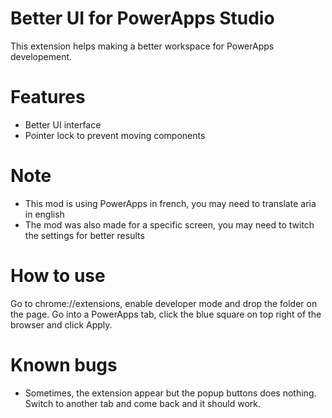 # Better UI for PowerApps Studio

This extension helps making a better workspace for PowerApps developement.

# Features

- Better UI interface
- Pointer lock to prevent moving components

# Note

- This mod is using PowerApps in french, you may need to translate aria in english
- The mod was also made for a specific screen, you may need to twitch the settings for better results

# How to use

Go to chrome://extensions, enable developer mode and drop the folder on the page.
Go into a PowerApps tab, click the blue square on top right of the browser and click Apply.

# Known bugs

- Sometimes, the extension appear but the popup buttons does nothing. Switch to another tab and come back and it should work.
